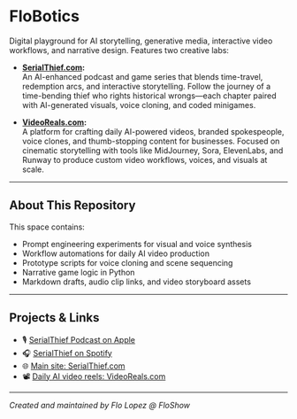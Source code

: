 # FloBotics

Digital playground for AI storytelling, generative media, interactive video workflows, and narrative design. Features two creative labs:

- **[SerialThief.com](https://www.serialthief.com/):**  
  An AI-enhanced podcast and game series that blends time-travel, redemption arcs, and interactive storytelling. Follow the journey of a time-bending thief who rights historical wrongs—each chapter paired with AI-generated visuals, voice cloning, and coded minigames.

- **[VideoReals.com](https://www.VideoReals.com/):**  
  A platform for crafting daily AI-powered videos, branded spokespeople, voice clones, and thumb-stopping content for businesses. Focused on cinematic storytelling with tools like MidJourney, Sora, ElevenLabs, and Runway to produce custom video workflows, voices, and visuals at scale.

---

## About This Repository

This space contains:
- Prompt engineering experiments for visual and voice synthesis
- Workflow automations for daily AI video production
- Prototype scripts for voice cloning and scene sequencing
- Narrative game logic in Python
- Markdown drafts, audio clip links, and video storyboard assets

---

## Projects & Links
- 🎙 [SerialThief Podcast on Apple](https://podcasts.apple.com)  
- 🎧 [SerialThief on Spotify](https://open.spotify.com)  
- 🌐 [Main site: SerialThief.com](https://www.serialthief.com/)  
- 📽 [Daily AI video reels: VideoReals.com](https://www.videoreals.com)

---

*Created and maintained by Flo Lopez @ FloShow*
